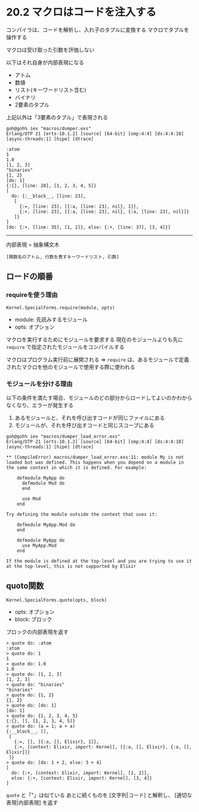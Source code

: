 # 20.2 マクロはコードを注入する

コンパイラは、コードを解析し、入れ子のタプルに変換する
マクロでタプルを操作する

マクロは受け取った引数を評価しない

以下はそれ自身が内部表現になる

- アトム
- 数値
- リスト(キーワードリスト含む)
- バイナリ
- 2要素のタプル

上記以外は「3要素のタプル」で表現される

```
goh@goh% iex "macros/dumper.exs"
Erlang/OTP 21 [erts-10.1.2] [source] [64-bit] [smp:4:4] [ds:4:4:10] [async-threads:1] [hipe] [dtrace]

:atom
1
1.0
[1, 2, 3]
"binaries"
{1, 2}
[do: 1]
{:{}, [line: 20], [1, 2, 3, 4, 5]}
[
  do: {:__block__, [line: 23],
   [
     {:=, [line: 23], [{:a, [line: 23], nil}, 1]},
     {:+, [line: 23], [{:a, [line: 23], nil}, {:a, [line: 23], nil}]}
   ]}
]
[do: {:+, [line: 35], [1, 2]}, else: {:+, [line: 37], [3, 4]}]
```

---

内部表現 = 抽象構文木

```
[関数名のアトム, 行数を表すキーワードリスト, 引数]
```

## ロードの順番

### requireを使う理由

`Kernel.SpecialForms.require(module, opts)`
- module: 先読みするモジュール
- opts: オプション

マクロを実行するためにモジュールを要求する
現在のモジュールよりも先に `require` で指定されたモジュールをコンパイルする

マクロはプログラム実行前に展開される
=>
`require` は、あるモジュールで定義されたマクロを他のモジュールで使用する際に使われる

### モジュールを分ける理由

以下の条件を満たす場合、モジュールのどの部分からロードしてよいのかわからなくなり、エラーが発生する

1. あるモジュールと、それを呼び出すコードが同じファイルにある
2. モジュールが、それを呼び出すコードと同じスコープにある

```
goh@goh% iex "macros/dumper_load_error.exs"
Erlang/OTP 21 [erts-10.1.2] [source] [64-bit] [smp:4:4] [ds:4:4:10] [async-threads:1] [hipe] [dtrace]

** (CompileError) macros/dumper_load_error.exs:11: module My is not loaded but was defined. This happens when you depend on a module in the same context in which it is defined. For example:

    defmodule MyApp do
      defmodule Mod do
      end

      use Mod
    end

Try defining the module outside the context that uses it:

    defmodule MyApp.Mod do
    end

    defmodule MyApp do
      use MyApp.Mod
    end

If the module is defined at the top-level and you are trying to use it at the top-level, this is not supported by Elixir
```

## quoto関数

`Kernel.SpecialForms.quote(opts, block)`
- opts: オプション
- block: ブロック

ブロックの内部表現を返す

```
> quote do: :atom
:atom
> quote do: 1
1
> quote do: 1.0
1.0
> quote do: [1, 2, 3]
[1, 2, 3]
> quote do: "binaries"
"binaries"
> quote do: {1, 2}
{1, 2}
> quote do: [do: 1]
[do: 1]
> quote do: {1, 2, 3, 4, 5}
{:{}, [], [1, 2, 3, 4, 5]}
> quote do: (a = 1; a + a)
{:__block__, [],
 [
   {:=, [], [{:a, [], Elixir}, 1]},
   {:+, [context: Elixir, import: Kernel], [{:a, [], Elixir}, {:a, [], Elixir}]}
 ]}
> quote do: [do: 1 + 2, else: 3 + 4]
[
  do: {:+, [context: Elixir, import: Kernel], [1, 2]},
  else: {:+, [context: Elixir, import: Kernel], [3, 4]}
]
```

`quote` と「"」は似ている
あとに続くものを [文字列|コード] と解釈し、 [適切な表現|内部表現] を返す

